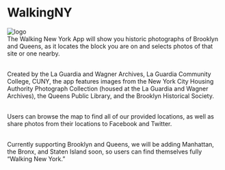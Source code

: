 # WalkingNY
![logo](http://www.laguardiawagnerarchive.lagcc.cuny.edu/Images/Walking_NY_ICON.png)
<br>
The Walking New York App will show you historic photographs of Brooklyn and Queens, as it locates the block you are on and selects photos of that site or one nearby. <br><br>

Created by the La Guardia and Wagner Archives, La Guardia Community College, CUNY, the app features images from the New York City Housing Authority Photograph Collection (housed at the La Guardia and Wagner Archives), the Queens Public Library, and the Brooklyn Historical Society. <br><br>

Users can browse the map to find all of our provided locations, as well as share photos from their locations to Facebook and Twitter. <br><br>

Currently supporting Brooklyn and Queens, we will be adding Manhattan, the Bronx, and Staten Island soon, so users can find themselves fully “Walking New York.” 
